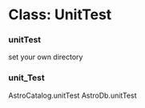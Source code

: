 # Class: UnitTest

### unitTest

set your own directory


### unit_Test

AstroCatalog.unitTest AstroDb.unitTest


